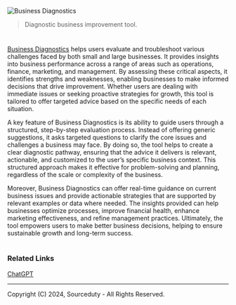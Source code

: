 ![Business Diagnostics](https://github.com/user-attachments/assets/354e319e-a7bb-42a0-b51c-97900b1d4dc2)

> Diagnostic business improvement tool.

#

[Business Diagnostics](https://chatgpt.com/g/g-rDXxpRh9X-business-diagnostics) helps users evaluate and troubleshoot various challenges faced by both small and large businesses. It provides insights into business performance across a range of areas such as operations, finance, marketing, and management. By assessing these critical aspects, it identifies strengths and weaknesses, enabling businesses to make informed decisions that drive improvement. Whether users are dealing with immediate issues or seeking proactive strategies for growth, this tool is tailored to offer targeted advice based on the specific needs of each situation.

A key feature of Business Diagnostics is its ability to guide users through a structured, step-by-step evaluation process. Instead of offering generic suggestions, it asks targeted questions to clarify the core issues and challenges a business may face. By doing so, the tool helps to create a clear diagnostic pathway, ensuring that the advice it delivers is relevant, actionable, and customized to the user’s specific business context. This structured approach makes it effective for problem-solving and planning, regardless of the scale or complexity of the business.

Moreover, Business Diagnostics can offer real-time guidance on current business issues and provide actionable strategies that are supported by relevant examples or data where needed. The insights provided can help businesses optimize processes, improve financial health, enhance marketing effectiveness, and refine management practices. Ultimately, the tool empowers users to make better business decisions, helping to ensure sustainable growth and long-term success.

#
### Related Links

[ChatGPT](https://github.com/sourceduty/ChatGPT/tree/main)

***
Copyright (C) 2024, Sourceduty - All Rights Reserved.
